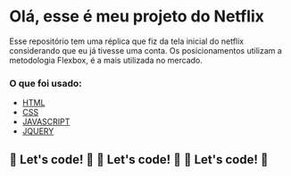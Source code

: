 # Olá, esse é meu projeto do Netflix

Esse repositório tem uma réplica que fiz da tela inicial do netflix considerando que eu já tivesse uma conta. Os posicionamentos utilizam a metodologia Flexbox, é a mais utilizada no mercado.

### O que foi usado:

* [HTML](https://www.w3schools.com/html/)
* [CSS](https://developer.mozilla.org/pt-BR/docs/Web/CSS)
* [JAVASCRIPT](https://developer.mozilla.org/pt-BR/docs/Web/JavaScript)
* [JQUERY](https://jquery.com/)

## 🚀 Let's code! 🚀 🚀 Let's code! 🚀 🚀 Let's code! 🚀